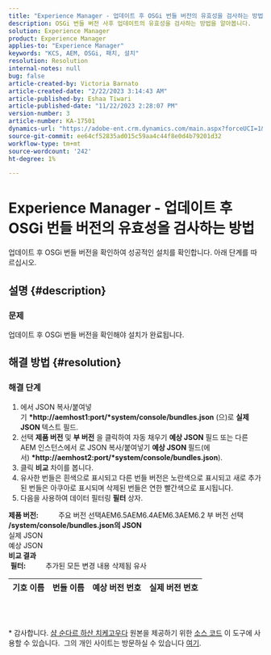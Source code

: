 ```yaml
---
title: "Experience Manager - 업데이트 후 OSGi 번들 버전의 유효성을 검사하는 방법"
description: OSGi 번들 버전 사후 업데이트의 유효성을 검사하는 방법을 알아봅니다.
solution: Experience Manager
product: Experience Manager
applies-to: "Experience Manager"
keywords: "KCS, AEM, OSGi, 패치, 설치"
resolution: Resolution
internal-notes: null
bug: false
article-created-by: Victoria Barnato
article-created-date: "2/22/2023 3:14:43 AM"
article-published-by: Eshaa Tiwari
article-published-date: "11/22/2023 2:28:07 PM"
version-number: 3
article-number: KA-17501
dynamics-url: "https://adobe-ent.crm.dynamics.com/main.aspx?forceUCI=1&pagetype=entityrecord&etn=knowledgearticle&id=b247d608-5fb2-ed11-83fe-6045bd0067ea"
source-git-commit: ee64cf52835ad015c59aa4c44f8e0d4b79201d32
workflow-type: tm+mt
source-wordcount: '242'
ht-degree: 1%

---
```


# Experience Manager - 업데이트 후 OSGi 번들 버전의 유효성을 검사하는 방법


업데이트 후 OSGi 번들 버전을 확인하여 성공적인 설치를 확인합니다. 아래 단계를 따르십시오.

## 설명 {#description}


### 문제

업데이트 후 OSGi 번들 버전을 확인해야 설치가 완료됩니다.


## 해결 방법 {#resolution}


### 해결 단계

1. 에서 JSON 복사/붙여넣기 <b>*http://aemhost1:port/*system/console/bundles.json</b> (으)로 <b>실제 JSON </b>텍스트 필드.
2. 선택 <b>제품 버전 </b>및 <b>부 버전</b> 을 클릭하여 자동 채우기 <b>예상 JSON</b> 필드<b> </b>또는 다른 AEM 인스턴스에서 로 JSON 복사/붙여넣기 <b>예상 JSON </b>필드(에서) <b>*http://aemhost2:port/*system/console/bundles.json</b>).
3. 클릭 <b>비교</b> 차이를 봅니다.
4. 유사한 번들은 흰색으로 표시되고 다른 번들 버전은 노란색으로 표시되고 새로 추가된 번들은 아쿠아로 표시되며 삭제된 번들은 연한 빨간색으로 표시됩니다.
5. 다음을 사용하여 데이터 필터링 <b>필터</b> 상자.

<b>제품 버전:</b>          주요 버전 선택AEM6.5AEM6.4AEM6.3AEM6.2 부 버전 선택
<b>/system/console/bundles.json의 JSON</b><br>실제 JSON <br>예상 JSON 
 <br><b>비교 결과</b><br> <b>필터:</b>          추가된 모든 변경 내용 삭제됨 유사     <br>

| 기호 이름 | 번들 이름 | 예상 버전 번호 | 실제 버전 번호 |
| --- | --- | --- | --- |

<br> 




\* 감사합니다. [샴 순다르 하산 치케고우다](https://www.linkedin.com/in/sham-sundar-hassan-chikkegowda-6b03a517) 원본을 제공하기 위한 [소스 코드](https://github.com/Schikkeg/schikkeg.github.io/blob/master/tools/coi.html) 이 도구에 사용할 수 있습니다.  그의 개인 사이트는 방문하실 수 있습니다 [여기](https://www.aemstuff.com/).

